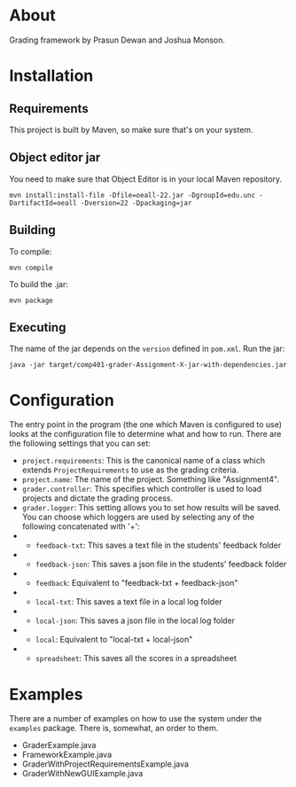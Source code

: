 # About

Grading framework by Prasun Dewan and Joshua Monson.

# Installation

## Requirements

This project is built by Maven, so make sure that's on your system.

## Object editor jar

You need to make sure that Object Editor is in your local Maven repository.

```
mvn install:install-file -Dfile=oeall-22.jar -DgroupId=edu.unc -DartifactId=oeall -Dversion=22 -Dpackaging=jar
```

## Building

To compile:

```
mvn compile
```

To build the .jar:

```
mvn package
```

## Executing

The name of the jar depends on the `version` defined in `pom.xml`. Run the jar:

```
java -jar target/comp401-grader-Assignment-X-jar-with-dependencies.jar
```

# Configuration

The entry point in the program (the one which Maven is configured to use) looks at the configuration file to determine
what and how to run. There are the following settings that you can set:

* `project.requirements`: This is the canonical name of a class which extends `ProjectRequirements` to use as the grading
criteria.
* `project.name`: The name of the project. Something like "Assignment4".
* `grader.controller`: This specifies which controller is used to load projects and dictate the grading process.
* `grader.logger`: This setting allows you to set how results will be saved. You can choose which loggers are used by selecting any of the following concatenated with '+':
* * `feedback-txt`: This saves a text file in the students' feedback folder
* * `feedback-json`: This saves a json file in the students' feedback folder
* * `feedback`: Equivalent to "feedback-txt + feedback-json"
* * `local-txt`: This saves a text file in a local log folder
* * `local-json`: This saves a json file in the local log folder
* * `local`: Equivalent to "local-txt + local-json"
* * `spreadsheet`: This saves all the scores in a spreadsheet

# Examples

There are a number of examples on how to use the system under the `examples` package.
There is, somewhat, an order to them.

* GraderExample.java
* FrameworkExample.java
* GraderWithProjectRequirementsExample.java
* GraderWithNewGUIExample.java